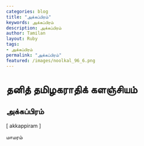 ```yaml
---  
categories: blog  
title: "அக்கப்பிரம்"
keywords: அக்கப்பிரம்  
description: அக்கப்பிரம்
author: Tamilan  
layout: Ruby  
tags:     
- அக்கப்பிரம்
permalink: "அக்கப்பிரம்"  
featured: /images/noolkal_96_6.png  
--- 
```

# தனித் தமிழகராதிக் களஞ்சியம்
## அக்கப்பிரம்

[ akkappiram ]  
  
மாமரம்